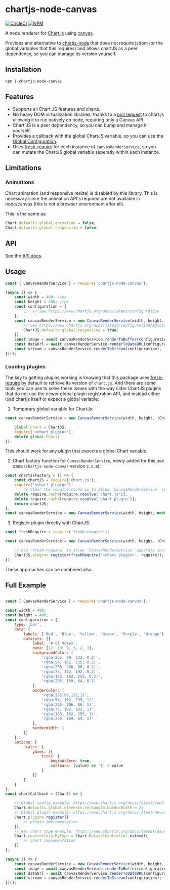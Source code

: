 # chartjs-node-canvas

[![CircleCI](https://circleci.com/gh/SeanSobey/ChartjsNodeCanvas.svg?style=svg)](https://circleci.com/gh/SeanSobey/ChartjsNodeCanvas)
[![NPM](https://img.shields.io/npm/v/chartjs-node-canvas.svg)](https://www.npmjs.com/package/chartjs-node-canvas)

A node renderer for [Chart.js](http://www.chartjs.org) using [canvas](https://github.com/Automattic/node-canvas).

Provides and alternative to [chartjs-node](https://www.npmjs.com/package/chartjs-node) that does not require jsdom (or the global variables that this requires) and allows chartJS as a peer dependency, so you can manage its version yourself.

## Installation

```
npm i chartjs-node-canvas
```

## Features

* Supports all Chart JS features and charts.
* No heavy DOM virtualization libraries, thanks to a [pull request](https://github.com/chartjs/Chart.js/pull/5324) to chart.js allowing it to run natively on node, requiring only a Canvas API.
* Chart JS is a peer dependency, so you can bump and manage it yourself.
* Provides a callback with the global ChartJS variable, so you can use the [Global Configuration](https://www.chartjs.org/docs/latest/configuration/#global-configuration).
* Uses [fresh-require](https://www.npmjs.com/package/fresh-require) for each instance of `CanvasRenderService`, so you can mutate the ChartJS global variable seperatly within each instance.

## Limitations

### Animations

Chart animation (and responsive resize) is disabled by this library. This is necessary since the animation API's required are not available in node/canvas (this is not a browser environment after all).

This is the same as:

```js
Chart.defaults.global.animation = false;
Chart.defaults.global.responsive = false;
```

## API

See the [API docs](https://github.com/SeanSobey/ChartjsNodeCanvas/blob/master/API.md).

## Usage

```js
const { CanvasRenderService } = require('chartjs-node-canvas');

(async () => {
    const width = 400; //px
    const height = 400; //px
    const configuration = {
        ... // See https://www.chartjs.org/docs/latest/configuration
    };
    const canvasRenderService = new CanvasRenderService(width, height, (ChartJS) => {
        // See https://www.chartjs.org/docs/latest/configuration/#global-configuration
        ChartJS.defaults.global.responsive = true;
    });
    const image = await canvasRenderService.renderToBuffer(configuration);
    const dataUrl = await canvasRenderService.renderToDataURL(configuration); // image/png
    const stream = canvasRenderService.renderToStream(configuration);
})();
```

### Loading plugins

The key to getting plugins working is knowing that this package uses [fresh-require](https://www.npmjs.com/package/fresh-require) by default to retrieve its version of `chart.js`. And there are some tools you can use to solve these issues with the way older ChartJS plugins that do not use the newer global plugin registration API, and instead either load chartjs itself or expect a global variable:

1. Temporary global variable for ChartJs:
```js
const canvasRenderService = new CanvasRenderService(width, height, (ChartJS) => {

	global.Chart = ChartJS;
	require('<chart plugin>');
	delete global.Chart;
});
```
This should work for any plugin that expects a global Chart variable.

2. Chart factory function for `CanvasRenderService`, newly added for this use case (`chartjs-node-canvas` version `2.2.0`):
```js
const chartJsFactory = () => {
	const chartJS = require('chart.js');
	require('<chart plugin>');
        // Clear the require cache so to allow `CanvasRenderService` seperate instances of ChartJS and plugins.
	delete require.cache[require.resolve('chart.js')];
	delete require.cache[require.resolve('chart plugin')];
	return chartJS;
};
const canvasRenderService = new CanvasRenderService(width, height, undefined, undefined, chartJsFactory);
```

3. Register plugin directly with ChartJS:
```js
const freshRequire = require('fresh-require');

const canvasRenderService = new CanvasRenderService(width, height, (ChartJS) => {

	// Use 'fresh-require' to allow `CanvasRenderService` seperate instances of ChartJS and plugins.
	ChartJS.plugins.register(freshRequire('<chart plugin>', require));
});
```

These approaches can be combined also.

## Full Example

```js

const { CanvasRenderService } = require('chartjs-node-canvas');

const width = 400;
const height = 400;
const configuration = {
    type: 'bar',
    data: {
        labels: ['Red', 'Blue', 'Yellow', 'Green', 'Purple', 'Orange'],
        datasets: [{
            label: '# of Votes',
            data: [12, 19, 3, 5, 2, 3],
            backgroundColor: [
                'rgba(255, 99, 132, 0.2)',
                'rgba(54, 162, 235, 0.2)',
                'rgba(255, 206, 86, 0.2)',
                'rgba(75, 192, 192, 0.2)',
                'rgba(153, 102, 255, 0.2)',
                'rgba(255, 159, 64, 0.2)'
            ],
            borderColor: [
                'rgba(255,99,132,1)',
                'rgba(54, 162, 235, 1)',
                'rgba(255, 206, 86, 1)',
                'rgba(75, 192, 192, 1)',
                'rgba(153, 102, 255, 1)',
                'rgba(255, 159, 64, 1)'
            ],
            borderWidth: 1
        }]
    },
    options: {
        scales: {
            yAxes: [{
                ticks: {
                    beginAtZero: true,
                    callback: (value) => '$' + value
                }
            }]
        }
    }
};
const chartCallback = (Chart) => {

    // Global config example: https://www.chartjs.org/docs/latest/configuration/
    Chart.defaults.global.elements.rectangle.borderWidth = 2;
    // Global plugin example: https://www.chartjs.org/docs/latest/developers/plugins.html
    Chart.plugins.register({
        // plugin implementation
    });
    // New chart type example: https://www.chartjs.org/docs/latest/developers/charts.html
    Chart.controllers.MyType = Chart.DatasetController.extend({
        // chart implementation
    });
};

(async () => {
    const canvasRenderService = new CanvasRenderService(width, height, chartCallback);
    const image = await canvasRenderService.renderToBuffer(configuration);
    const dataUrl = await canvasRenderService.renderToDataURL(configuration);
    const stream = canvasRenderService.renderToStream(configuration);
})();
```